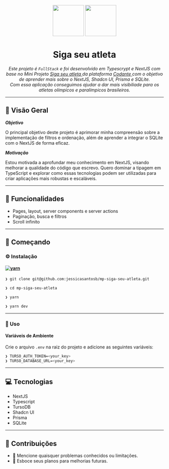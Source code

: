 <p align="center">
  <img src="https://img.icons8.com/?size=100&id=MWiBjkuHeMVq&format=png&color=000000" width="99">
  <img src="https://img.icons8.com/?size=100&id=yjSayFwWHyCo&format=png&color=000000" width="99">
</p>
<h1 align="center">Siga seu atleta</h1>
<p align="center">
  <em>Este projeto é <code>FullStack</code> e foi desenvolvido em Typescrypt e NextJS com base no Mini Projeto
    <a
      href='https://codante.io/mini-projetos/siga-seu-atleta'
    > Siga seu atleta </a> 
    da plataforma
    <a
      href='https://codante.io'      
    > Codante </a>
      com o objetivo de aprender mais sobre o NextJS, Shadcn UI,
      Prisma e SQLite.
    <br />
    Com essa aplicação conseguimos ajudar a dar mais visibiliade
    para os atletas olímpicos e paralímpicos brasileiros.
  </em>
</p>

---

## 📍 Visão Geral

**_Objetivo_**

O principal objetivo deste projeto é aprimorar minha compreensão sobre a implementação de filtros e ordenação, além de aprender a integrar o SQLite com o NextJS de forma eficaz.

**_Motivação_**

Estou motivada a aprofundar meu conhecimento em NextJS, visando melhorar a qualidade do código que escrevo. Quero dominar a tipagem em TypeScript e explorar como essas tecnologias podem ser utilizadas para criar aplicações mais robustas e escaláveis.

---

## 🧬 Funcionalidades

- Pages, layout, server components e server actions
- Paginação, busca e filtros
- Scroll infinito

---

## 🚀 Começando

### ⚙️ Instalação

#### [![yarn](https://img.shields.io/badge/Yarn-3775A9.svg?style=flat&logo=Yarn&logoColor=white)](https://github.com/jessicasantosb/mp-siga-seu-atleta)

```sh
❯ git clone git@github.com:jessicasantosb/mp-siga-seu-atleta.git
```

```sh
❯ cd mp-siga-seu-atleta
```

```sh
❯ yarn
```

```sh
❯ yarn dev
```

---

### 🤖 Uso

#### Variáveis de Ambiente

Crie o arquivo `.env` na raiz do projeto e adicione as seguintes variáveis:

```sh
❯ TURSO_AUTH_TOKEN=<your_key>
❯ TURSO_DATABASE_URL=<your_key>
```

---

## 💻 Tecnologias

- NextJS
- Typescript
- TursoDB
- Shadcn UI
- Prisma
- SQLite

---

## 🤝 Contribuições

- 🔰 Mencione quaisquer problemas conhecidos ou limitações.
- 🐛 Esboce seus planos para melhorias futuras.
